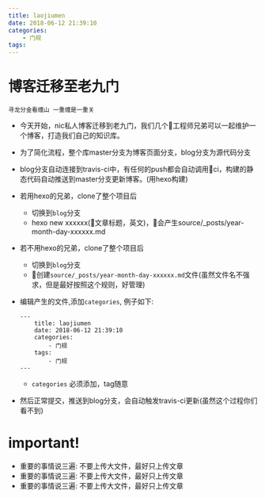 ```yaml
---
title: laojiumen
date: 2018-06-12 21:39:10
categories:
    - 门规
tags:
---
```


# 博客迁移至老九门

`寻龙分金看缠山 一重缠是一重关`

- 今天开始，nic私人博客迁移到老九门，我们几个工程师兄弟可以一起维护一个博客，打造我们自己的知识库。

- 为了简化流程，整个库master分支为博客页面分支，blog分支为源代码分支
- blog分支自动连接到travis-ci中，有任何的push都会自动调用ci，构建的静态代码自动推送到master分支更新博客。(用hexo构建)
- 若用hexo的兄弟，clone了整个项目后
  - 切换到`blog`分支
  - hexo new xxxxxx(文章标题，英文)，会产生source/_posts/year-month-day-xxxxxx.md
- 若不用hexo的兄弟，clone了整个项目后
  - 切换到`blog`分支 
  - 创建`source/_posts/year-month-day-xxxxxx.md`文件(虽然文件名不强求，但是最好按照这个规则，好管理)
- 编辑产生的文件,添加`categories`, 例子如下:
    ```
    ---
        title: laojiumen
        date: 2018-06-12 21:39:10
        categories:
            - 门规
        tags:
            - 门规
    ---
    ```
  - `categories` 必须添加，tag随意

- 然后正常提交，推送到blog分支，会自动触发travis-ci更新(虽然这个过程你们看不到)

# important!
- 重要的事情说三遍: 不要上传大文件，最好只上传文章
- 重要的事情说三遍: 不要上传大文件，最好只上传文章
- 重要的事情说三遍: 不要上传大文件，最好只上传文章
 
 

